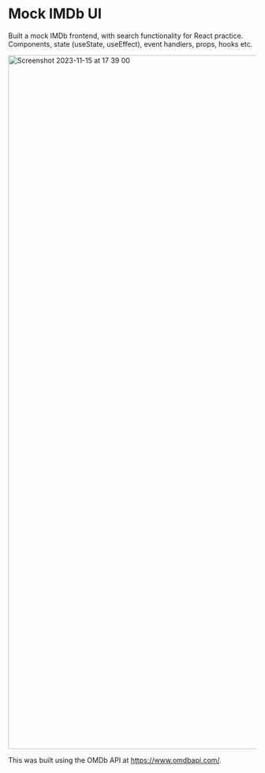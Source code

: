 # Mock IMDb UI

Built a mock IMDb frontend, with search functionality for React practice. Components, state (useState, useEffect), event handlers, props, hooks etc.

<img width="1403" alt="Screenshot 2023-11-15 at 17 39 00" src="https://github.com/aconcan/react-imdb/assets/55048231/1dacd6f0-f616-41d1-bd87-1b66aff8b554">

This was built using the OMDb API at https://www.omdbapi.com/.
